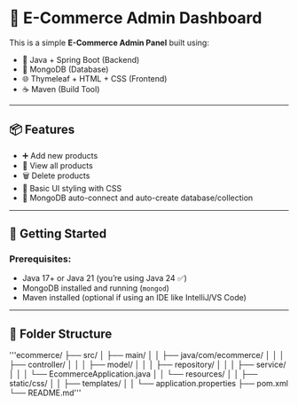 # 🛒 E-Commerce Admin Dashboard

This is a simple **E-Commerce Admin Panel** built using:

- 🧠 Java + Spring Boot (Backend)
- 🍃 MongoDB (Database)
- 🌐 Thymeleaf + HTML + CSS (Frontend)
- ☕ Maven (Build Tool)

---

## 📦 Features

- ➕ Add new products
- 📄 View all products
- 🗑️ Delete products
- 🎨 Basic UI styling with CSS
- 💾 MongoDB auto-connect and auto-create database/collection

---

## 🚀 Getting Started

### Prerequisites:
- Java 17+ or Java 21 (you’re using Java 24 ✅)
- MongoDB installed and running (`mongod`)
- Maven installed (optional if using an IDE like IntelliJ/VS Code)

---

## 🧠 Folder Structure

'''ecommerce/
├── src/
│ ├── main/
│ │ ├── java/com/ecommerce/
│ │ │ ├── controller/
│ │ │ ├── model/
│ │ │ ├── repository/
│ │ │ ├── service/
│ │ │ └── EcommerceApplication.java
│ │ └── resources/
│ │ ├── static/css/
│ │ ├── templates/
│ │ └── application.properties
├── pom.xml
└── README.md'''



